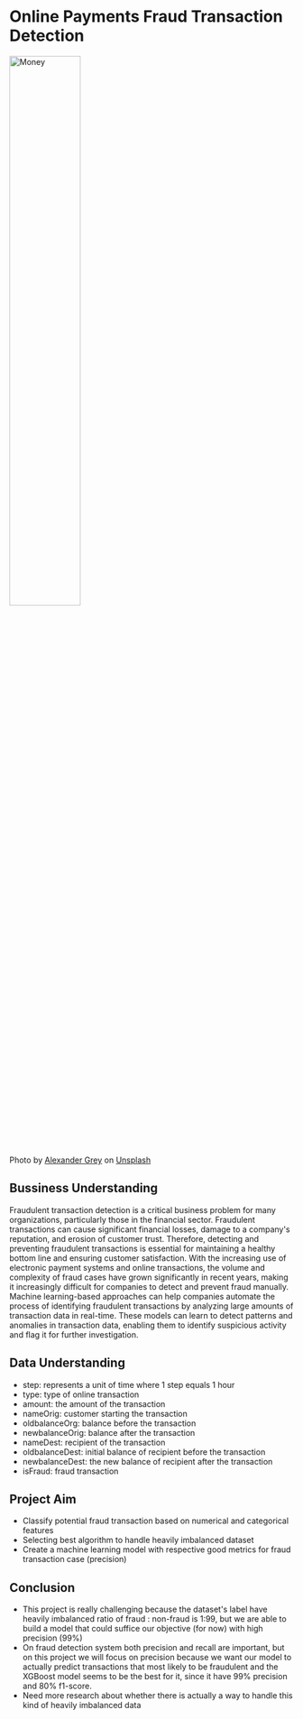 # Online Payments Fraud Transaction Detection
 <img src="https://images.unsplash.com/photo-1518458028785-8fbcd101ebb9?ixlib=rb-4.0.3&ixid=MnwxMjA3fDB8MHxwaG90by1wYWdlfHx8fGVufDB8fHx8&auto=format&fit=crop&w=1470&q=80" alt="Money" width="50%">
<figcaption>Photo by <a href="https://unsplash.com/@sharonmccutcheon?utm_source=unsplash&utm_medium=referral&utm_content=creditCopyText">Alexander Grey</a> on <a href="https://unsplash.com/photos/-8a5eJ1-mmQ?utm_source=unsplash&utm_medium=referral&utm_content=creditCopyText">Unsplash</a>
  </figcaption>
  
 ## Bussiness Understanding
 Fraudulent transaction detection is a critical business problem for many organizations, particularly those in the financial sector. Fraudulent transactions can cause significant financial losses, damage to a company's reputation, and erosion of customer trust. Therefore, detecting and preventing fraudulent transactions is essential for maintaining a healthy bottom line and ensuring customer satisfaction. With the increasing use of electronic payment systems and online transactions, the volume and complexity of fraud cases have grown significantly in recent years, making it increasingly difficult for companies to detect and prevent fraud manually. Machine learning-based approaches can help companies automate the process of identifying fraudulent transactions by analyzing large amounts of transaction data in real-time.  These models can learn to detect patterns and anomalies in transaction data, enabling them to identify suspicious activity and flag it for further investigation. 

## Data Understanding
- step: represents a unit of time where 1 step equals 1 hour
- type: type of online transaction
- amount: the amount of the transaction
- nameOrig: customer starting the transaction
- oldbalanceOrg: balance before the transaction
- newbalanceOrig: balance after the transaction
- nameDest: recipient of the transaction
- oldbalanceDest: initial balance of recipient before the transaction
- newbalanceDest: the new balance of recipient after the transaction
- isFraud: fraud transaction

## Project Aim
- Classify potential fraud transaction based on numerical and categorical features
- Selecting best algorithm to handle heavily imbalanced dataset
- Create a machine learning model with respective good metrics for fraud transaction case (precision)

## Conclusion
- This project is really challenging because the dataset's label have heavily imbalanced ratio of fraud : non-fraud is 1:99, but we are able to build a model that could suffice our objective (for now) with high precision (99%)
- On fraud detection system both precision and recall are important, but on this project we will focus on precision because we want our model to actually predict transactions that most likely to be fraudulent and the XGBoost model seems to be the best for it, since it have 99% precision and 80% f1-score.
- Need more research about whether there is actually a way to handle this kind of heavily imbalanced data
